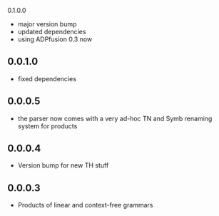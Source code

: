 0.1.0.0

- major version bump
- updated dependencies
- using ADPfusion 0.3 now

0.0.1.0
-------

- fixed dependencies

0.0.0.5
-------

- the parser now comes with a very ad-hoc TN and Symb renaming system for products

0.0.0.4
-------

- Version bump for new TH stuff

0.0.0.3
-------

- Products of linear and context-free grammars
